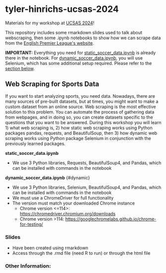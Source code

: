 # tyler-hinrichs-ucsas-2024

Materials for my workshop at [UCSAS 2024](https://statds.org/events/ucsas2024/index.html)!

This repository includes some rmarkdown slides used to talk about webscraping, then some .ipynb notebooks to show how we can scrape data from the [English Premier League's website](https://www.premierleague.com/).

**IMPORTANT:** Everything you need for [static_soccer_data.ipynb](https://github.com/tylernh10/tyler-hinrichs-ucsas-2024/blob/main/static_soccer_data.ipynb) is already there in the notebook. For [dynamic_soccer_data.ipynb](https://github.com/tylernh10/tyler-hinrichs-ucsas-2024/blob/main/dynamic_soccer_data.ipynb), you will use Selenium, which has some additional setup required. Please refer to the [section below](#dynamic).

## Web Scraping for Sports Data

If you want to start analyzing sports, you need data. Nowadays, there are many sources of pre-built datasets, but at times, you might want to make a custom dataset from an online source. Web scraping is the most effective solution to this problem. You can automate the process of gathering data from webpages, and in doing so, you can create datasets specific to the questions that you want to be answered. During this workshop you will learn 1) what web scraping is, 2) how static web scraping works using Python packages pandas, requests, and BeautifulSoup, then 3) how dynamic web scraping works using Python package Selenium in conjunction with the previously learned packages.

**static_soccer_data.ipynb**
- We use 3 Python libraries, Requests, BeautifulSoup4, and Pandas, which can be installed with commands in the notebook

**dynamic_soccer_data.ipynb** {#dynamic}
- We use 3 Python libraries, Selenium, BeautifulSoup4, and Pandas, which can be installed with commands in the notebook
- We must use a ChromeDriver for full functionality
- The version must match your downloaded Chrome instance
  - Chrome version <=114>: https://chromedriver.chromium.org/downloads
  - Chrome version >114: https://googlechromelabs.github.io/chrome-for-testing/

### Slides
- Have been created using rmarkdown
- Access through the .rmd file (need R to run) or through the html file

### Other Information:

